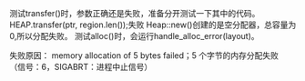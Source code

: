 测试transfer()时，参数正确还是失败，准备分开测试一下其中的代码。
HEAP.transfer(ptr, region.len());失败
Heap::new()创建的是空分配器，总容量为0,所以分配失败。
测试alloc()时，会运行handle_alloc_error(layout)。

失败原因：
memory allocation of 5 bytes failed；5 个字节的内存分配失败
（信号：6，SIGABRT：进程中止信号）